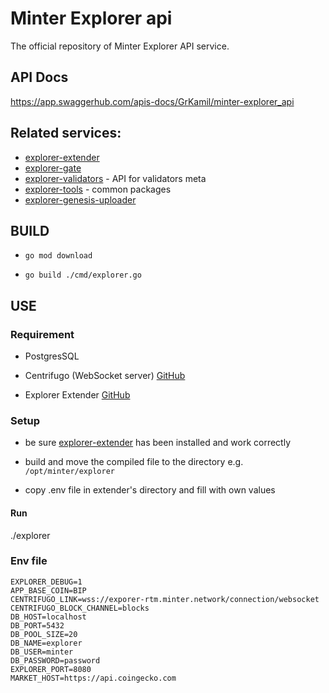 # Minter Explorer api

The official repository of Minter Explorer API service.

## API Docs
https://app.swaggerhub.com/apis-docs/GrKamil/minter-explorer_api

## Related services:
- [explorer-extender](https://github.com/MinterTeam/minter-explorer-extender)
- [explorer-gate](https://github.com/MinterTeam/explorer-gate)
- [explorer-validators](https://github.com/MinterTeam/minter-explorer-validators) - API for validators meta
- [explorer-tools](https://github.com/MinterTeam/minter-explorer-tools) - common packages
- [explorer-genesis-uploader](https://github.com/MinterTeam/explorer-genesis-uploader)

## BUILD

- `go mod download`

- `go build ./cmd/explorer.go`

## USE

### Requirement

- PostgresSQL

- Centrifugo (WebSocket server) [GitHub](https://github.com/centrifugal/centrifugo)

- Explorer Extender [GitHub](https://github.com/MinterTeam/minter-explorer-extender)

### Setup

- be sure [explorer-extender](https://github.com/MinterTeam/minter-explorer-extender) has been installed and work correctly

- build and move the compiled file to the directory e.g. `/opt/minter/explorer`

- copy .env file in extender's directory and fill with own values

#### Run

./explorer

### Env file

```
EXPLORER_DEBUG=1
APP_BASE_COIN=BIP
CENTRIFUGO_LINK=wss://exporer-rtm.minter.network/connection/websocket
CENTRIFUGO_BLOCK_CHANNEL=blocks
DB_HOST=localhost
DB_PORT=5432
DB_POOL_SIZE=20
DB_NAME=explorer
DB_USER=minter
DB_PASSWORD=password
EXPLORER_PORT=8080
MARKET_HOST=https://api.coingecko.com
```